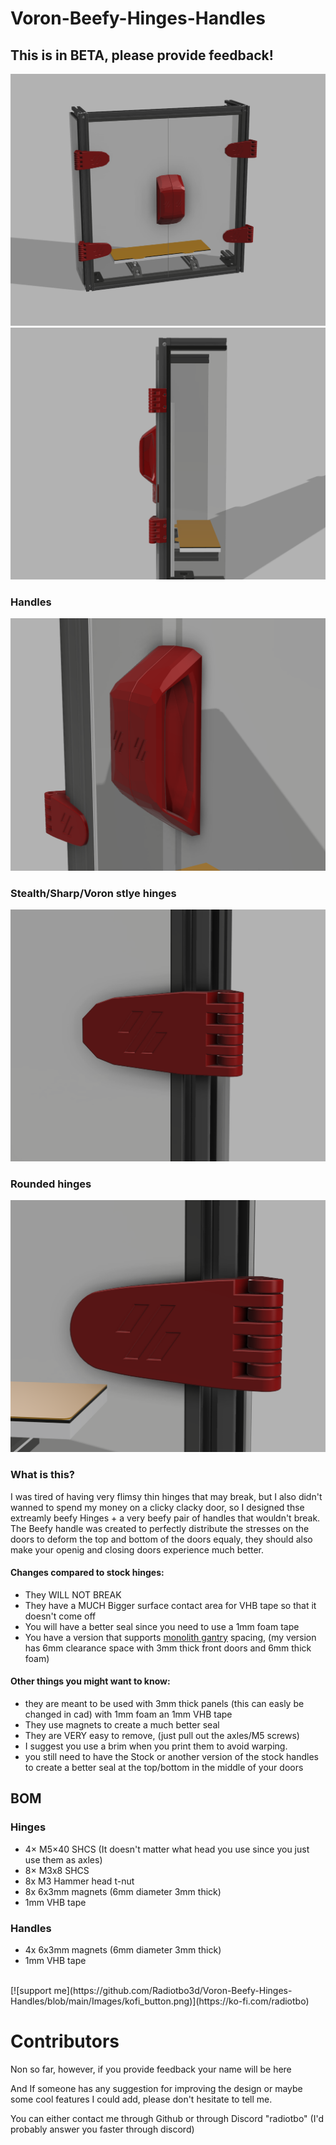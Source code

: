 # Voron-Beefy-Hinges-Handles

## This is in BETA, please provide feedback!

![SBFI family render](Images/Image1.png)
![SBFI family render](Images/Image4.png)

### Handles
![SBFI family render](Images/Image5.png)

### Stealth/Sharp/Voron stlye hinges
![SBFI family render](Images/Image2.png)

### Rounded hinges
![SBFI family render](Images/Image3.png)

### What is this?

I was tired of having very flimsy thin hinges that may break, but I also didn't wanned to spend my money on a clicky clacky door, so I designed thse extreamly beefy Hinges + a very beefy pair of handles that
wouldn't break. The Beefy handle was created to perfectly distribute the stresses on the doors to deform the top and bottom of the doors equaly, they should also make your openig and closing doors experience much better.

#### Changes compared to stock hinges:
- They WILL NOT BREAK
- They have a MUCH Bigger surface contact area for VHB tape so that it doesn't come off
- You will have a better seal since you need to use a 1mm foam tape
- You have a version that supports [monolith gantry](https://github.com/CloakedWayne/Monolith_Gantry_V2-VT) spacing, (my version has 6mm clearance space with 3mm thick front doors and 6mm thick foam)

#### Other things you might want to know:
- they are meant to be used with 3mm thick panels (this can easly be changed in cad) with 1mm foam an 1mm VHB tape
- They use magnets to create a much better seal
- They are VERY easy to remove, (just pull out the axles/M5 screws)
- I suggest you use a brim when you print them to avoid warping.
- you still need to have the Stock or another version of the stock handles to create a better seal at the top/bottom in the middle of your doors

## BOM

### Hinges
- 4× M5×40 SHCS (It doesn't matter what head you use since you just use them as axles)
- 8× M3x8 SHCS
- 8x M3 Hammer head t-nut
- 8x 6x3mm magnets (6mm diameter 3mm thick)
- 1mm VHB tape

### Handles
- 4x 6x3mm magnets (6mm diameter 3mm thick)
- 1mm VHB tape
<br/>
 [![support me](https://github.com/Radiotbo3d/Voron-Beefy-Hinges-Handles/blob/main/Images/kofi_button.png)](https://ko-fi.com/radiotbo)
<br/>

# Contributors
Non so far, however, if you provide feedback your name will be here


And If someone has any suggestion for improving the design or maybe some cool features I could add, please don't hesitate to tell me.

You can either contact me through Github or through Discord "radiotbo" (I'd probably answer you faster through discord)
